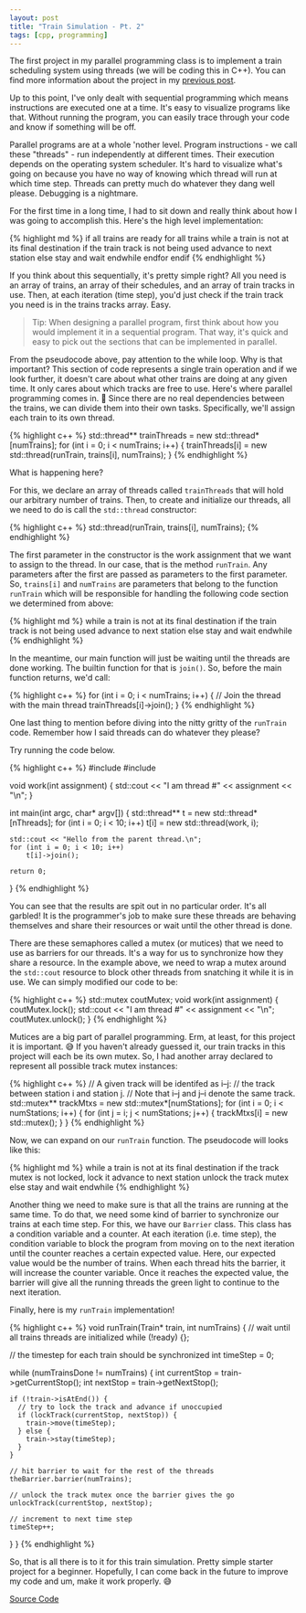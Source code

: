 ```yaml
---
layout: post
title: "Train Simulation - Pt. 2"
tags: [cpp, programming]
---
```


The first project in my parallel programming class is to implement a train scheduling system using threads (we will be coding this in C++). You can find more information about the project in my [previous post][1].

Up to this point, I've only dealt with sequential programming which means instructions are executed one at a time. It's easy to visualize programs like that. Without running the program, you can easily trace through your code and know if something will be off.

Parallel programs are at a whole 'nother level. Program instructions - we call these "threads" - run independently at different times. Their execution depends on the operating system scheduler. It's hard to visualize what's going on because you have no way of knowing which thread will run at which time step. Threads can pretty much do whatever they dang well please. Debugging is a nightmare.

For the first time in a long time, I had to sit down and really think about how I was going to accomplish this. Here's the high level implementation:

{% highlight md %}
if all trains are ready
  for all trains
    while a train is not at its final destination
      if the train track is not being used
        advance to next station
      else
        stay and wait
    endwhile
  endfor
endif
{% endhighlight %}

If you think about this sequentially, it's pretty simple right? All you need is an array of trains, an array of their schedules, and an array of train tracks in use. Then, at each iteration (time step), you'd just check if the train track you need is in the trains tracks array. Easy.

> Tip: When designing a parallel program, first think about how you would implement it in a sequential program. That way, it's quick and easy to pick out the sections that can be implemented in parallel.

From the pseudocode above, pay attention to the while loop. Why is that important? This section of code represents a single train operation and if we look further, it doesn't care about what other trains are doing at any given time. It only cares about which tracks are free to use. Here's where parallel programming comes in. 🙌 Since there are no real dependencies between the trains, we can divide them into their own tasks. Specifically, we'll assign each train to its own thread.

{% highlight c++ %}
std::thread** trainThreads = new std::thread*[numTrains];
for (int i = 0; i < numTrains; i++) {
  trainThreads[i] = new std::thread(runTrain, trains[i], numTrains);
}
{% endhighlight %}

What is happening here?

For this, we declare an array of threads called `trainThreads` that will hold our arbitrary number of trains. Then, to create and initialize our threads, all we need to do is call the `std::thread` constructor:

{% highlight c++ %}
std::thread(runTrain, trains[i], numTrains);
{% endhighlight %}

The first parameter in the constructor is the work assignment that we want to assign to the thread. In our case, that is the method `runTrain`. Any parameters after the first are passed as parameters to the first parameter. So, `trains[i]` and `numTrains` are parameters that belong to the function `runTrain` which will be responsible for handling the following code section we determined from above:

{% highlight md %}
while a train is not at its final destination
  if the train track is not being used
    advance to next station
  else
    stay and wait
endwhile
{% endhighlight %}

In the meantime, our main function will just be waiting until the threads are done working. The builtin function for that is `join()`. So, before the main function returns, we'd call:

{% highlight c++ %}
for (int i = 0; i < numTrains; i++) {
  // Join the thread with the main thread
  trainThreads[i]->join();
}
{% endhighlight %}

One last thing to mention before diving into the nitty gritty of the `runTrain` code. Remember how I said threads can do whatever they please?

Try running the code below.

{% highlight c++ %}
#include <thread>
#include <iostream>

void work(int assignment) {
  std::cout << "I am thread #" << assignment << "\n";
}

int main(int argc, char* argv[]) {
	std::thread** t = new std::thread*[nThreads];
	for (int i = 0; i < 10; i++)
		t[i] = new std::thread(work, i);

	std::cout << "Hello from the parent thread.\n";
	for (int i = 0; i < 10; i++)
		t[i]->join();

	return 0;
}
{% endhighlight %}

You can see that the results are spit out in no particular order. It's all garbled! It is the programmer's job to make sure these threads are behaving themselves and share their resources or wait until the other thread is done.

There are these semaphores called a mutex (or mutices) that we need to use as barriers for our threads. It's a way for us to synchronize how they share a resource. In the example above, we need to wrap a mutex around the `std::cout` resource to block other threads from snatching it while it is in use. We can simply modified our code to be:

{% highlight c++ %}
std::mutex coutMutex;
void work(int assignment) {
	coutMutex.lock();
	std::cout << "I am thread #" << assignment << "\n";
	coutMutex.unlock();
}
{% endhighlight %}

Mutices are a big part of parallel programming. Erm, at least, for this project it is important. 😅 If you haven't already guessed it, our train tracks in this project will each be its own mutex. So, I had another array declared to represent all possible track mutex instances:

{% highlight c++ %}
// A given track will be identifed as i–j:
// the track between station i and station j.
// Note that i–j and j–i denote the same track.
std::mutex** trackMtxs = new std::mutex*[numStations];
for (int i = 0; i < numStations; i++) {
  for (int j = i; j < numStations; j++) {
    trackMtxs[i] = new std::mutex();
  }
}
{% endhighlight %}

Now, we can expand on our `runTrain` function. The pseudocode will looks like this:

{% highlight md %}
while a train is not at its final destination
  if the track mutex is not locked, lock it
    advance to next station
    unlock the track mutex
  else
    stay and wait
endwhile
{% endhighlight %}

Another thing we need to make sure is that all the trains are running at the same time. To do that, we need some kind of barrier to synchronize our trains at each time step. For this, we have our `Barrier` class. This class has a condition variable and a counter. At each iteration (i.e. time step), the condition variable to block the program from moving on to the next iteration until the counter reaches a certain expected value. Here, our expected value would be the number of trains. When each thread hits the barrier, it will increase the counter variable. Once it reaches the expected value, the barrier will give all the running threads the green light to continue to the next iteration.

Finally, here is my `runTrain` implementation!

{% highlight c++ %}
void runTrain(Train* train, int numTrains) {
  // wait until all trains threads are initialized
  while (!ready) {};

  // the timestep for each train should be synchronized
  int timeStep = 0;

  while (numTrainsDone != numTrains) {
    int currentStop = train->getCurrentStop();
    int nextStop = train->getNextStop();

    if (!train->isAtEnd()) {
      // try to lock the track and advance if unoccupied
      if (lockTrack(currentStop, nextStop)) {
        train->move(timeStep);
      } else {
        train->stay(timeStep);
      }
    }

    // hit barrier to wait for the rest of the threads
    theBarrier.barrier(numTrains);

    // unlock the track mutex once the barrier gives the go
    unlockTrack(currentStop, nextStop);

    // increment to next time step
    timeStep++;
  }
}
{% endhighlight %}

So, that is all there is to it for this train simulation. Pretty simple starter project for a beginner. Hopefully, I can come back in the future to improve my code and um, make it work properly. 😅

[Source Code][2]

[1]: http://sharynneazhar.com/blog/2017/train-sims/
[2]: https://github.com/sharynneazhar/coursework/tree/master/eecs690/project1
